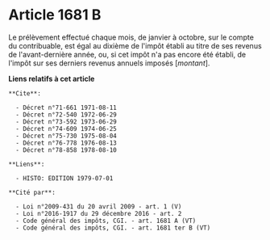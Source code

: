 # Article 1681 B

Le prélèvement effectué chaque mois, de janvier à octobre, sur le compte du contribuable, est égal au dixième de l'impôt
établi au titre de ses revenus de l'avant-dernière année, ou, si cet impôt n'a pas encore été établi, de l'impôt sur ses
derniers revenus annuels imposés [*montant*].

**Liens relatifs à cet article**

	**Cite**:

	  - Décret n°71-661 1971-08-11
	  - Décret n°72-540 1972-06-29
	  - Décret n°73-592 1973-06-29
	  - Décret n°74-609 1974-06-25
	  - Décret n°75-730 1975-08-04
	  - Décret n°76-778 1976-08-13
	  - Décret n°78-858 1978-08-10

	**Liens**:

	  - HISTO: EDITION 1979-07-01

	**Cité par**:

	  - Loi n°2009-431 du 20 avril 2009 - art. 1 (V)
	  - Loi n°2016-1917 du 29 décembre 2016 - art. 2
	  - Code général des impôts, CGI. - art. 1681 A (VT)
	  - Code général des impôts, CGI. - art. 1681 ter B (VT)
